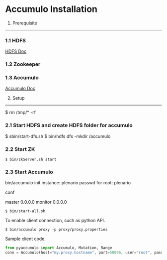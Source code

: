 Accumulo Installation
=====================

1. Prerequisite
---------------

### 1.1 HDFS

[HDFS Doc]

### 1.2 Zookeeper 

### 1.3 Accumulo

[Accumulo Doc]

2. Setup
--------

$ rm /tmp/* -rf 

### 2.1 Start HDFS and create HDFS folder for accumulo

$ sbin/start-dfs.sh
$ bin/hdfs dfs -mkdir /accumulo

### 2.2 Start ZK

```
$ bin/zkServer.sh start
```
 
### 2.3 Start Accumulo

bin/accumulo init 
instance: plenario 
passwd for root: plenario 

conf

master 0.0.0.0
monitor 0.0.0.0

```
$ bin/start-all.sh 
```

To enable client connection, such as python API. 

```
$ bin/accumulo proxy -p proxy/proxy.properties
```

Sample client code. 

```python
from pyaccumulo import Accumulo, Mutation, Range 
conn = Accumulo(host="my.proxy.hostname", port=50096, user="root", password="secret")
```

[HDFS Doc]:http://hadoop.apache.org/docs/r2.6.0/hadoop-project-dist/hadoop-common/SingleCluster.html
[Accumulo Doc]:https://github.com/apache/accumulo/blob/master/INSTALL.md
